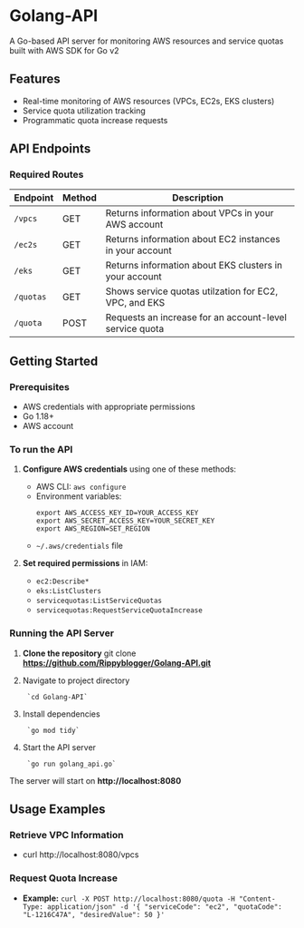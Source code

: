# Golang-API

A Go-based API server for monitoring AWS resources and service quotas built with AWS SDK for Go v2

## Features
- Real-time monitoring of AWS resources (VPCs, EC2s, EKS clusters)
- Service quota utilization tracking
- Programmatic quota increase requests

## API Endpoints

### Required Routes
| Endpoint | Method | Description |
|----------|--------|-------------|
| `/vpcs` | GET | Returns information about VPCs in your AWS account |
| `/ec2s` | GET | Returns information about EC2 instances in your account |
| `/eks` | GET | Returns information about EKS clusters in your account |
| `/quotas` | GET | Shows service quotas utilzation for EC2, VPC, and EKS |
| `/quota` | POST | Requests an increase for an account-level service quota |

## Getting Started

### Prerequisites
- AWS credentials with appropriate permissions
- Go 1.18+
- AWS account

### To run the API

1. **Configure AWS credentials** using one of these methods:
   - AWS CLI: `aws configure`
   - Environment variables:
     ```
     export AWS_ACCESS_KEY_ID=YOUR_ACCESS_KEY
     export AWS_SECRET_ACCESS_KEY=YOUR_SECRET_KEY
     export AWS_REGION=SET_REGION
     ```
   - `~/.aws/credentials` file

2. **Set required permissions** in IAM:
   - `ec2:Describe*`
   - `eks:ListClusters`
   - `servicequotas:ListServiceQuotas`
   - `servicequotas:RequestServiceQuotaIncrease`

### Running the API Server

1. **Clone the repository**
git clone **https://github.com/Rippyblogger/Golang-API.git**

2. Navigate to project directory

        `cd Golang-API`

3. Install dependencies

        `go mod tidy`

4. Start the API server

        `go run golang_api.go`

The server will start on **http://localhost:8080**


## Usage Examples

### Retrieve VPC Information
- curl http://localhost:8080/vpcs


### Request Quota Increase

- **Example:** `curl -X POST http://localhost:8080/quota
-H "Content-Type: application/json"
-d '{
"serviceCode": "ec2",
"quotaCode": "L-1216C47A",
"desiredValue": 50
}'`
